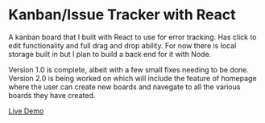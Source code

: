 # Kanban/Issue Tracker with React

A kanban board that I built with React to use for error tracking. Has click to edit functionality and full drag and drop ability. For now there is local storage built in but I plan to build a back end for it with Node.

Version 1.0 is complete, albeit with a few small fixes needing to be done. Version 2.0 is being worked on which will include the feature of homepage where the user can create new boards and navegate to all the various boards they have created.

[Live Demo](https://johns-kanban.netlify.app/)